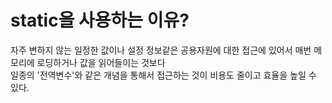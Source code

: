 static을 사용하는 이유?
========================== 
자주 변하지 않는 일정한 값이나 설정 정보같은 공용자원에 대한 접근에 있어서 매번 메모리에 로딩하거나 값을 읽어들이는 것보다  
일종의 '전역변수'와 같은 개념을 통해서 접근하는 것이 비용도 줄이고 효율을 높일 수 있다.